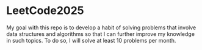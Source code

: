 # LeetCode2025

My goal with this repo is to develop a habit of solving problems that involve data structures and algorithms so that I can further improve my knowledge in such topics. To do so, I will solve at least 10 problems per month.
